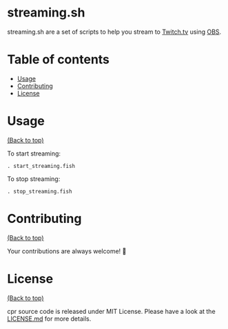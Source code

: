 # streaming.sh

streaming.sh are a set of scripts to help you stream to [Twitch.tv](https://twitch.tv) using [OBS](https://obsproject.com/).

# Table of contents

- [Usage](#usage)
- [Contributing](#contributing)
- [License](#license)

# Usage

[(Back to top)](#table-of-contents)

To start streaming:

```fish
. start_streaming.fish
```

To stop streaming:

```fish
. stop_streaming.fish
```

# Contributing

[(Back to top)](#table-of-contents)

Your contributions are always welcome! :tada:

# License

[(Back to top)](#table-of-contents)

cpr source code is released under MIT License. Please have a look at the [LICENSE.md](LICENSE.md) for more details.
